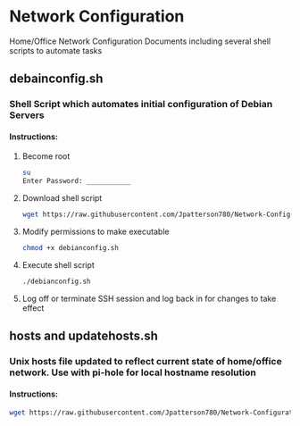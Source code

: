 # Network Configuration
Home/Office Network Configuration Documents including several shell scripts to automate tasks

## debainconfig.sh
### Shell Script which automates initial configuration of Debian Servers 
#### Instructions:
1. Become root
    ```bash
    su
    Enter Password: ___________
    ```
2. Download shell script
     ```bash
     wget https://raw.githubusercontent.com/Jpatterson780/Network-Configuration/master/debianconfig.sh -L
     ```
3. Modify permissions to make executable
     ```bash
     chmod +x debianconfig.sh
     ```
4. Execute shell script
     ```bash
     ./debianconfig.sh
     ```
5. Log off or terminate SSH session and log back in for changes to take effect 

## hosts and updatehosts.sh
### Unix hosts file updated to reflect current state of home/office network. Use with pi-hole for local hostname resolution
#### Instructions: 
```bash
wget https://raw.githubusercontent.com/Jpatterson780/Network-Configuration/master/updatehosts.sh -L
```
